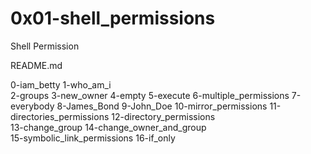# 0x01-shell_permissions #

Shell Permission

README.md

0-iam_betty 
1-who_am_i                 
2-groups
3-new_owner
4-empty
5-execute
6-multiple_permissions
7-everybody
8-James_Bond
9-John_Doe
10-mirror_permissions
11-directories_permissions
12-directory_permissions   
13-change_group
14-change_owner_and_group                        
15-symbolic_link_permissions
16-if_only       